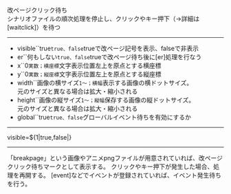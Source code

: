 改ページクリック待ち  
シナリオファイルの順次処理を停止し、クリックやキー押下（→詳細は[waitclick]）を待つ

***
- visible``true`true、false`trueで改ページ記号を表示、falseで非表示
- er``何もしない`true、false`trueで改ページ待ち後に[er]処理を行なう
- x``0`実数；横座標`文字表示位置左上を原点とする横座標
- y``0`実数；縦座標`文字表示位置左上を原点とする縦座標
- width``画像の横サイズ`1〜；横幅`表示する画像の横ドットサイズ。<br/>元のサイズと異なる場合は拡大・縮小される
- height``画像の縦サイズ`1〜；縦幅`保存する画像の縦ドットサイズ。<br/>元のサイズと異なる場合は拡大・縮小される
- global``true`true、false`グローバルイベント待ちを有効にするか

***
visible=${1|true,false|}

***
「breakpage」という画像やアニメpngファイルが用意されていれば、改ページクリック待ちマークとして表示する。
クリックやキー押下が発生した場合、処理を再開する。
[event]などでイベントが登録されていれば、イベント発生待ちを行う。
